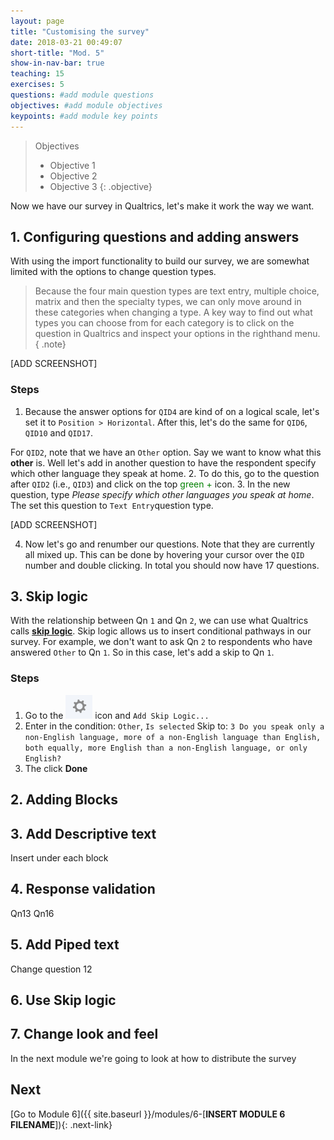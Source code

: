```yaml
---
layout: page
title: "Customising the survey"
date: 2018-03-21 00:49:07
short-title: "Mod. 5"
show-in-nav-bar: true
teaching: 15
exercises: 5
questions: #add module questions
objectives: #add module objectives
keypoints: #add module key points
---
```


>Objectives
>- Objective 1
>- Objective 2
>- Objective 3
{: .objective}

Now we have our survey in Qualtrics, let's make it work the way we want.

## 1. Configuring questions and adding answers
With using the import functionality to build our survey, we are somewhat limited with the options to change question types.

> Because the four main question types are text entry, multiple choice, matrix and then the specialty types, we can only move around in these categories when changing a type. A key way to find out what types you can choose from for each category is to click on the question in Qualtrics and inspect your options in the righthand menu.
> { .note}

[ADD SCREENSHOT]

### Steps
1. Because the answer options for `QID4` are kind of on a logical scale, let's set it to `Position > Horizontal`. After this, let's do the same for `QID6`, `QID10` and `QID17`.

For `QID2`, note that we have an `Other` option. Say we want to know what this **other** is. Well let's add in another question to have the respondent specify which other language they speak at home.
2. To do this, go to the question after `QID2` (i.e., `QID3`) and click on the top <span style="color:green"> green + </span> icon.
3. In the new question, type _Please specify which other languages you speak at home_. The set this question to `Text Entry`question type.

[ADD SCREENSHOT]

4. Now let's go and renumber our questions. Note that they are currently all mixed up. This can be done by hovering your cursor over the `QID` number and double clicking. In total you should now have 17 questions.

## 3. Skip logic
With the relationship between Qn `1` and Qn `2`, we can use what Qualtrics calls [**skip logic**](https://www.qualtrics.com/support/survey-platform/survey-module/question-options/skip-logic/). Skip logic allows us to insert conditional pathways in our survey. For example, we don't want to ask Qn `2` to respondents who have answered `Other` to Qn `1`. So in this case, let's add a skip to Qn `1`.

### Steps
1. Go to the ![cog](images/cog.png) icon and `Add Skip Logic...`
2. Enter in the condition: `Other`, `Is selected` Skip to: `3 Do you speak only a non-English language, more of a non-English language than English, both equally, more English than a non-English language, or only English?`
3. The click **Done**



## 2. Adding Blocks

## 3. Add Descriptive text
Insert under each block

## 4. Response validation
Qn13
Qn16

## 5. Add Piped text
Change question 12

## 6. Use Skip logic

## 7. Change look and feel



In the next module we're going to look at how to distribute the survey



## Next
[Go to Module 6]({{ site.baseurl }}/modules/6-[**INSERT MODULE 6 FILENAME**]){: .next-link}
